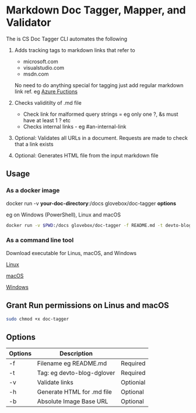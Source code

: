 # Markdown Doc Tagger, Mapper, and Validator

The is CS Doc Tagger CLI automates the following

1) Adds tracking tags to markdown links that refer to 
    - microsoft.com
    - visualstudio.com
    - msdn.com

    No need to do anything special for tagging just add regular  markdown link ref. eg [Azure Fuctions](http://docs...)

2) Checks validitilty of .md file
    - Check link for malformed query strings = eg only one ?, &s must have at least 1 ? etc
    - Checks internal links - eg #an-internal-link

3) Optional: Validates all URLs in a document. Requests are made to check that a link exists

4) Optional: Generates HTML file from the input markdown file


## Usage

### As a docker image

docker run -v **your-doc-directory**:/docs glovebox/doc-tagger **options**

eg on Windows (PowerShell), Linux and macOS
```bash
docker run -v $PWD:/docs glovebox/doc-tagger -f README.md -t devto-blog-uname -v -h -b https://raw.githubusercontent.com/gloveboxes/Azure-IoT-Edge-on-Raspberry-Pi-Buster/master/resources
```

### As a command line tool

Download executable for Linus, macOS, and Windows

[Linux](https://doctagger.z22.web.core.windows.net/doc-tagger)

[macOS](http://tobeposted)

[Windows](https://doctagger.z22.web.core.windows.net/doc-tagger.exe)

## Grant Run permissions on Linus and macOS

```bash
sudo chmod +x doc-tagger
```

## Options

| Options | Description | |
|---|----| ---- |
| -f | Filename eg README.md | Required |
| -t | Tag: eg devto-blog-dglover | Required |
| -v | Validate links | Optionial |
| -h | Generate HTML for .md file | Optional |
| -b | Absolute Image Base URL | Optional |


